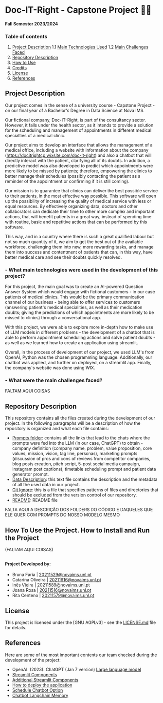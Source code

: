 # Doc-IT-Right - Capstone Project 👨‍⚕️
#### Fall Semester 2023/2024

### Table of contents

1. [Project Description](#proj_desc)
1.1 [Main Technologies Used](#main_tech)
1.2 [Main Challenges Faced](#main_chal)
2. [Repository Description](#rep_desc)
3. [How to Use](#proj_use)
4. [Credits](#credits)
5. [License](#license)
6. [References](#ref)

<a name="proj_desc"></a>
## Project Description

Our project comes in the sense of a university course - Capstone Project - on our final year of a Bachelor's Degree in Data Science at Nova IMS.

Our fictional company, Doc-IT-Right,  is part of the consultancy sector. However, it falls under the health sector, as it intends to provide a solution for the scheduling and management of appointments in different medical specialties of a medical clinic. 

Our project aims to develop an interface that allows the management of a medical office, including a website with information about the company (https://docitrightcp.wixsite.com/doc-it-right) and also a chatbot that will directly interact with the patient, clarifying all of its doubts. In addition, a predictive model was also developed to predict which appointments were more likely to be missed by patients; therefore, empowering the clinics to better manage their schedules (possibly contacting the patient as a reminder of the appointment or confirming if it is still coming).

Our mission is to guarantee that clinics can deliver the best possible service to their patients, in the most effective way possible. This software will open up the possibility of increasing the quality of medical service with less or equal resources. By effectively organizing data, doctors and other collaborators can dedicate their time to other more complex and important actions, that will benefit patients in a great way, instead of spending time with routine, basic and repetitive actions that can be performed by this software.

This way, and in a country where there is such a great qualified labour but not so much quantity of it, we aim to get the best out of the available workforce, challenging them into new, more rewarding tasks, and manage them into success and contentment of patients that can, in this way, have better medical care and see their doubts quickly resolved.

<a name="main_tech"></a>
### - What main technologies were used in the development of this project?
For this project, the main goal was to create an AI-powered Question Answer System which would engage with fictional customers - in our case patients of medical clinics. This would be the primary communication channel of our business - being able to offer services to customers (answering patient's medical specialities, as well as their medication doubts; giving the predictions of which appointments are more likely to be missed to clinics) through a conversational app. 

With this project, we were able to explore more in-depth how to make use of LLM models in different problems - the development of a chatbot that is able to perform appointment scheduling actions and solve patient doubts - as well as we learned how to create an application using streamlit.

Overall, in the process of development of our project, we used LLM's from OpenAI, Python was the chosen programming language. Additionally, our chatbot was applied, and further on deployed, on a streamlit app. Finally, the company's website was done using WIX.

<a name="main_chal"></a>
### - What were the main challenges faced? 
FALTAM AQUI COISAS

<a name="rep_desc"></a>
## Repository Description
This repository contains all the files created during the development of our project. In the following paragraphs will be a description of how the repository is organized and what each file contains:
- [Prompts folder](Prompts): contains all the links that lead to the chats where the prompts were fed into the LLM (in our case, ChatGPT) to obtain - company definition (company name, problem, value proposition, core values, mission, vision, tag line, personas), marketing prompts (discussion of pros and cons of reviews from competitor companies, blog posts creation, pitch script, 5-post social media campaign, Instagram post captions), timetable scheduling prompt and patient data generator prompt.
- [Data Description](data_description.txt): this text file contains the description and the metadata of all the used data in our project.
- [Git Ignore](.gitignore): this is a file that specifies patterns of files and directories that should be excluded from the version control of our repository.
- [README](Capstone/README.md): README file

  
FALTA AQUI A DESCRIÇÃO DOS FOLDERS DO CÓDIGO E DAQUELES QUE ELE QUER COM PROMPTS DO NOSSO MODELO MESMO


<a name="proj_use"></a>
## How To Use the Project. How to Install and Run the Project
(FALTAM AQUI COISAS)

<a name="credits"></a>
## 
#### Project Developed by:
- Bruna Faria | 20211529@novaims.unl.pt  
- Catarina Oliveira | 20211616@novaims.unl.pt  
- Inês Vieira | 20211589@novaims.unl.pt 
- Joana Rosa | 20211516@novaims.unl.pt  
- Rita Centeno | 20211579@novaims.unl.pt
##

<a name="license"></a>
## License
This project is licensed under the [GNU AGPLv3] - see the [LICENSE.md](LICENSE.md) file for details.
##

<a name="ref"></a>
## References
Here are some of the most important contents our team checked during the development of the project:
- OpenAI. (2023). ChatGPT (Jan 7 version) [Large language model](https://chat.openai.com/chat)
- [Streamlit Components](https://streamlit.io/components?category=widgets)
- [Additional Streamlit Components](https://docs.streamlit.io/library/api-reference/widgets/st.multiselect)
- [How to deploy the application](https://docs.streamlit.io/streamlit-community-cloud/deploy-your-app)
- [Schedule Chatbot Option](https://www.pragnakalp.com/how-to-use-openai-function-calling-to-create-appointment-booking-chatbot/)
- [Chatbot Langchain Memory](https://stackoverflow.com/questions/76240871/how-do-i-add-memory-to-retrievalqa-from-chain-type-or-how-do-i-add-a-custom-pr)
